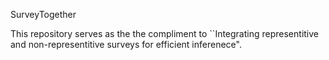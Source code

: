  SurveyTogether
 
 This repository serves as the the compliment to ``Integrating representitive and non-representitive surveys for efficient inferenece". 
